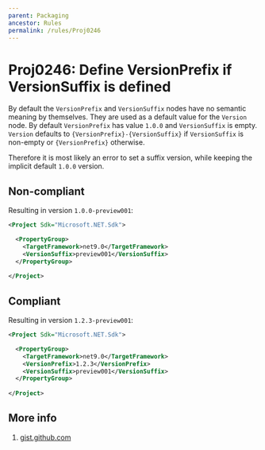 ```yaml
---
parent: Packaging
ancestor: Rules
permalink: /rules/Proj0246
---
```


# Proj0246: Define VersionPrefix if VersionSuffix is defined
By default the `VersionPrefix` and `VersionSuffix` nodes have no semantic meaning by themselves.
They are used as a default value for the `Version` node.
By default `VersionPrefix` has value `1.0.0` and `VersionSuffix` is empty.
`Version` defaults to `{VersionPrefix}-{VersionSuffix}` if `VersionSuffix` is non-empty
or `{VersionPrefix}` otherwise.

Therefore it is most likely an error to set a suffix version, while keeping the implicit default `1.0.0` version.

## Non-compliant
Resulting in version `1.0.0-preview001`:

``` xml
<Project Sdk="Microsoft.NET.Sdk">

  <PropertyGroup>
    <TargetFramework>net9.0</TargetFramework>
    <VersionSuffix>preview001</VersionSuffix>
  </PropertyGroup>
  
</Project>
```

## Compliant

Resulting in version `1.2.3-preview001`:

``` xml
<Project Sdk="Microsoft.NET.Sdk">

  <PropertyGroup>
    <TargetFramework>net9.0</TargetFramework>
    <VersionPrefix>1.2.3</VersionPrefix>
    <VersionSuffix>preview001</VersionSuffix>
  </PropertyGroup>
  
</Project>
```

## More info
1. [gist.github.com](https://gist.github.com/jonlabelle/34993ee032c26420a0943b1c9d106cdc)
